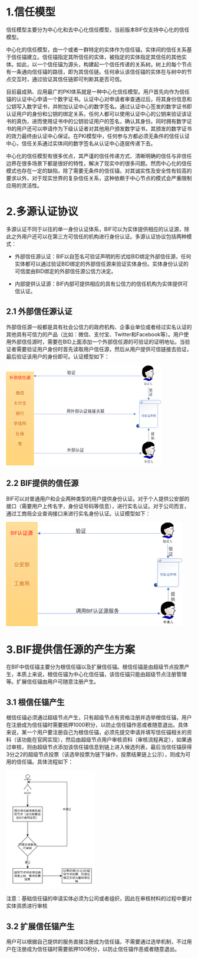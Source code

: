 # 1.信任模型
信任模型主要分为中心化和去中心化信任模型，当前版本BIF仅支持中心化的信任模型。

中心化的信任模型，由一个或者一群特定的实体作为信任锚，实体间的信任关系基于信任锚建立。信任锚指定其所信任的实体，被指定的实体指定其信任的其他实体。如此，以一个信任锚为源头，构建起一个信任传递的关系树。树上的每个节点有一条通向信任锚的路径，即为其信任链。任何承认该信任锚的实体在与树中的节点交互时，通过验证其信任链即可判断其是否可信。

目前最成熟、应用最广的PKI体系就是一种中心化信任模型。用户首先向作为信任锚的认证中心申请一个数字证书。认证中心对申请者审查通过后，将其身份信息和公钥写入数字证书，并附加认证中心的数字签名。通过认证中心签发的数字证书即认证用户的身份和公钥的绑定关系，任何人都可以使用认证中心的公钥来验证该证书的真伪，进而使用证书中的公钥验证用户的签名，确认其身份。同时拥有数字证书的用户还可以申请作为下级认证者对其他用户颁发数字证书，其颁发的数字证书的效力最终由认证中心保证。在PKI模型中，任何参与方都必须无条件的信任认证中心，信任关系通过实体间的数字签名从认证中心逐层传递下去。

中心化的信任模型有很多优点，其严谨的信任传递方式、清晰明确的信任与非信任边界在很多场景下都是很好的特性，解决了现实中的很多问题。然而中心化的信任模式也存在一定的缺陷，除了需要无条件的信任锚，对其诚实性及安全性有较高的要求以外，对于现实世界的复杂信任关系，这种依赖于中心节点的模式会严重限制应用的灵活性。

# 2.多源认证协议

多源认证不同于以往的单一身份认证体系，BIF可以为实体提供相应的认证源，除此之外用户还可以在第三方可信任的机构进行身份认证。多源认证协议包括两种模式：

* 外部信任源认证：BIF以自签名可验证声明的形式给BID绑定外部信任源，任何实体都可以通过验证BID绑定的外部信任源来验证实体身份。实体身份认证的可信度由BID绑定的外部信任源公信力决定。

* 内部提供认证源：BIF内部可提供相应的具有公信力的信任机构为实体提供可信认证。

## 2.1 外部信任源认证

外部信任源一般都是具有社会公信力的政府机构、企事业单位或者经过实名认证的其他具有可信力的产品（比如：微信、支付宝、Twitter和Facebook等）。用户使用外部信任源时，需要在BID上面添加一个外部信任源的可验证的证明地址。当验证者需要验证用户身份时首先读取用户信任源，然后从用户提供可信链接去验证，最后验证该用户的身份即可。认证模型如下：

![1576810755683](../image/1576810755683.png)

## 2.2  BIF提供的信任源

BIF可以对普通用户和企业两种类型的用户提供身份认证。对于个人提供公安部的接口（需要用户上传名字，身份证号码等信息），进行实名认证。对于公司而言，通过工商局企业查询接口来进行实名身份认证。认证模型如下：

![1576810985455](../image/1576810985455.png)

# 3.BIF提供信任源的产生方案

在BIF中信任锚主要分为根信任锚以及扩展信任锚。根信任锚是由超级节点投票产生，本质上来说，根信任锚为中心化信任锚，该信任锚只能由超级节点注册管理等。扩展信任锚由用户可随意注册产生。

## 3.1 根信任锚产生

根信任锚必须通过超级节点产生，只有超级节点有资格注册并选举根信任锚，用户在注册成为信任锚时需要抵押1000积分，以防止信任锚作恶或者随意退出。具体来说，某一个用户要注册自己为根信任锚，必须先提交申请并填写信任锚相关的资料（该功能在官网实现），然后由超级节点用户审核资料（审核流程再定），如果通过审核，则由超级节点添加该信任锚信息到链上进入候选列表，最后当信任锚获得3分之2的超级节点投票（该选举投票为链下操作，投票结果链上公示），则成为可用的信任锚。具体流程如下：

![1576811476004](../image/1576811476004.png)

注意：基础信任锚的申请实体必须为公司或者组织，因此在审核材料的过程中要对实体资质进行审核

## 3.2 扩展信任锚产生

用户可以根据自己提供的服务直接注册成为信任锚，不需要通过选举机制，不过用户在注册成为信任锚时需要抵押100积分，以防止信任锚作恶或者随意退出。